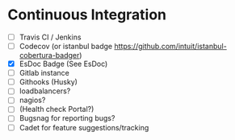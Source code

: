 # Continuous Integration

 - [ ] Travis CI / Jenkins  
 - [ ] Codecov (or istanbul badge https://github.com/intuit/istanbul-cobertura-badger)  
 - [x] EsDoc Badge (See EsDoc)   
 - [ ] Gitlab instance  
 - [ ] Githooks (Husky)  
 - [ ] loadbalancers?
 - [ ] nagios?
 - [ ] (Health check Portal?)
 - [ ] Bugsnag for reporting bugs?
 - [ ] Cadet for feature suggestions/tracking

